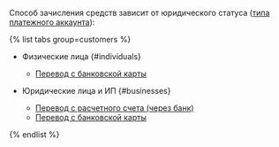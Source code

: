 Способ зачисления средств зависит от юридического статуса ([типа платежного аккаунта](../concepts/billing-account.md#ba-types)):

{% list tabs group=customers %}

- Физические лица {#individuals}
  
  - [Перевод с банковской карты](../payment/payment-methods-individual.md) 
  
         
- Юридические лица и ИП {#businesses}
  
  - [Перевод с расчетного счета (через банк)](../payment/payment-methods-business.md)
  - [Перевод с банковской карты](../payment/payment-methods-card-business.md)
  
      
{% endlist %}
       
